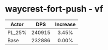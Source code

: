 # waycrest-fort-push - vf
| Actor | DPS | Increase |
|---|:---:|:---:|
|PL_25%|240915|3.45%|
|Base|232886|0.00%|
